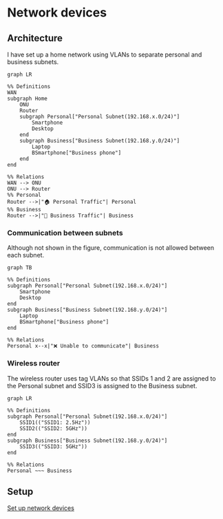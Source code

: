 # Network devices

## Architecture

I have set up a home network using VLANs to separate personal and business subnets.  

```mermaid
graph LR

%% Definitions
WAN
subgraph Home
    ONU
    Router
    subgraph Personal["Personal Subnet(192.168.x.0/24)"]
        Smartphone
        Desktop
    end
    subgraph Business["Business Subnet(192.168.y.0/24)"]
        Laptop
        BSmartphone["Business phone"]
    end
end

%% Relations
WAN --> ONU
ONU --> Router
%% Personal
Router -->|"🏠 Personal Traffic"| Personal
%% Business
Router -->|"🏢 Business Traffic"| Business
```

### Communication between subnets

Although not shown in the figure, communication is not allowed between each subnet.

```mermaid
graph TB

%% Definitions
subgraph Personal["Personal Subnet(192.168.x.0/24)"]
    Smartphone
    Desktop
end
subgraph Business["Business Subnet(192.168.y.0/24)"]
    Laptop
    BSmartphone["Business phone"]
end

%% Relations
Personal x--x|"❌ Unable to communicate"| Business
```

### Wireless router

The wireless router uses tag VLANs so that SSIDs 1 and 2 are assigned to the Personal subnet and SSID3 is assigned to the Business subnet.

```mermaid
graph LR

%% Definitions
subgraph Personal["Personal Subnet(192.168.x.0/24)"]
    SSID1(("SSID1: 2.5Hz"))
    SSID2(("SSID2: 5GHz"))
end
subgraph Business["Business Subnet(192.168.y.0/24)"]
    SSID3(("SSID3: 5GHz"))
end

%% Relations
Personal ~~~ Business
```

## Setup

[Set up network devices](/docs/networks/setup.md)
